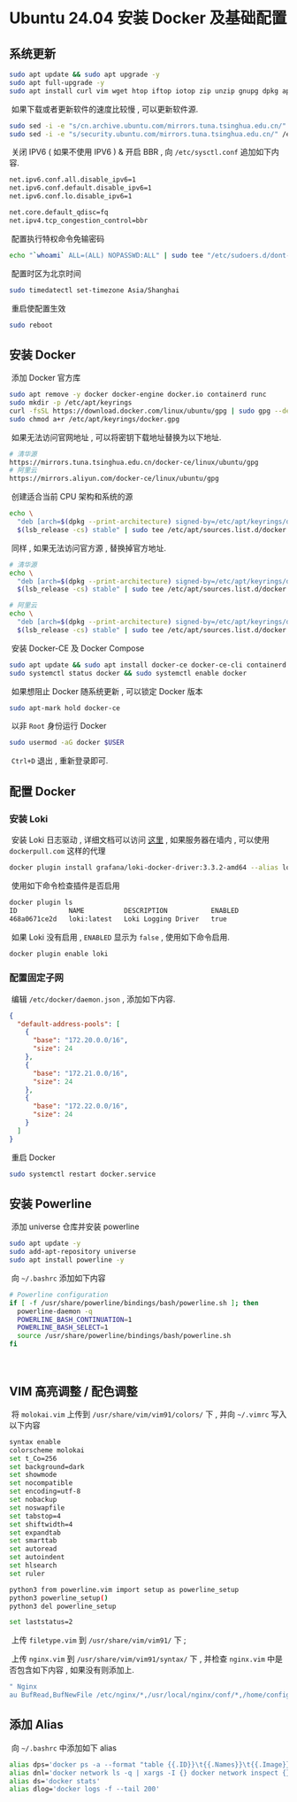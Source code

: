 # Ubuntu 24.04 安装 Docker 及基础配置

## 系统更新

```bash
sudo apt update && sudo apt upgrade -y
sudo apt full-upgrade -y
sudo apt install curl vim wget htop iftop iotop zip unzip gnupg dpkg apt-transport-https lsb-release ca-certificates -y
```

​	如果下载或者更新软件的速度比较慢 , 可以更新软件源.

```bash
sudo sed -i -e "s/cn.archive.ubuntu.com/mirrors.tuna.tsinghua.edu.cn/" /etc/apt/sources.list
sudo sed -i -e "s/security.ubuntu.com/mirrors.tuna.tsinghua.edu.cn/" /etc/apt/sources.list
```

​	关闭 IPV6 ( 如果不使用 IPV6 ) & 开启 BBR , 向 `/etc/sysctl.conf` 追加如下内容.

```bash
net.ipv6.conf.all.disable_ipv6=1
net.ipv6.conf.default.disable_ipv6=1
net.ipv6.conf.lo.disable_ipv6=1

net.core.default_qdisc=fq
net.ipv4.tcp_congestion_control=bbr
```

​	配置执行特权命令免输密码

```bash
echo "`whoami` ALL=(ALL) NOPASSWD:ALL" | sudo tee "/etc/sudoers.d/dont-prompt-$USER-for-sudo-password"
```

​	配置时区为北京时间

```bash
sudo timedatectl set-timezone Asia/Shanghai
```

​	重启使配置生效

```bash
sudo reboot
```

## 安装 Docker

​	添加 Docker 官方库

```bash
sudo apt remove -y docker docker-engine docker.io containerd runc
sudo mkdir -p /etc/apt/keyrings
curl -fsSL https://download.docker.com/linux/ubuntu/gpg | sudo gpg --dearmor -o /etc/apt/keyrings/docker.gpg
sudo chmod a+r /etc/apt/keyrings/docker.gpg
```

​	如果无法访问官网地址 , 可以将密钥下载地址替换为以下地址.

```bash
# 清华源
https://mirrors.tuna.tsinghua.edu.cn/docker-ce/linux/ubuntu/gpg
# 阿里云
https://mirrors.aliyun.com/docker-ce/linux/ubuntu/gpg
```

​	创建适合当前 CPU 架构和系统的源

```bash
echo \
  "deb [arch=$(dpkg --print-architecture) signed-by=/etc/apt/keyrings/docker.gpg] https://download.docker.com/linux/ubuntu \
  $(lsb_release -cs) stable" | sudo tee /etc/apt/sources.list.d/docker.list > /dev/null
```

​	同样 , 如果无法访问官方源 , 替换掉官方地址.

```bash
# 清华源
echo \
  "deb [arch=$(dpkg --print-architecture) signed-by=/etc/apt/keyrings/docker.gpg] https://mirrors.tuna.tsinghua.edu.cn/docker-ce/linux/ubuntu/ \
  $(lsb_release -cs) stable" | sudo tee /etc/apt/sources.list.d/docker.list > /dev/null

# 阿里云
echo \
  "deb [arch=$(dpkg --print-architecture) signed-by=/etc/apt/keyrings/docker.gpg] https://mirrors.aliyun.com/docker-ce/linux/ubuntu/ \
  $(lsb_release -cs) stable" | sudo tee /etc/apt/sources.list.d/docker.list > /dev/null
```

​	安装 Docker-CE 及 Docker Compose

```bash
sudo apt update && sudo apt install docker-ce docker-ce-cli containerd.io docker-compose-plugin -y
sudo systemctl status docker && sudo systemctl enable docker
```

​	如果想阻止 Docker 随系统更新 , 可以锁定 Docker 版本

```bash
sudo apt-mark hold docker-ce
```

​	以非 `Root` 身份运行 Docker

```bash
sudo usermod -aG docker $USER
```

​	`Ctrl+D` 退出 , 重新登录即可.

## 配置 Docker

### 安装 Loki

​	安装 Loki 日志驱动 , 详细文档可以访问 [这里](https://grafana.com/docs/loki/latest/send-data/docker-driver/) , 如果服务器在墙内 , 可以使用 `dockerpull.com` 这样的代理

```bash
docker plugin install grafana/loki-docker-driver:3.3.2-amd64 --alias loki --grant-all-permissions
```

​	使用如下命令检查插件是否启用

```bash
docker plugin ls
ID             NAME          DESCRIPTION           ENABLED
468a0671ce2d   loki:latest   Loki Logging Driver   true
```

​	如果 Loki 没有启用 , `ENABLED` 显示为 `false` , 使用如下命令启用.

```bash
docker plugin enable loki
```

### 配置固定子网

​	编辑 `/etc/docker/daemon.json` , 添加如下内容.

```json
{
  "default-address-pools": [
    {
      "base": "172.20.0.0/16",
      "size": 24
    },
    {
      "base": "172.21.0.0/16",
      "size": 24
    },
    {
      "base": "172.22.0.0/16",
      "size": 24
    }
  ]
}
```

​	重启 Docker

```bash
sudo systemctl restart docker.service
```

## 安装 Powerline

​	添加 universe 仓库并安装 powerline

```bash
sudo apt update -y
sudo add-apt-repository universe
sudo apt install powerline -y
```

​	向 `~/.bashrc` 添加如下内容

```bash
# Powerline configuration
if [ -f /usr/share/powerline/bindings/bash/powerline.sh ]; then
  powerline-daemon -q
  POWERLINE_BASH_CONTINUATION=1
  POWERLINE_BASH_SELECT=1
  source /usr/share/powerline/bindings/bash/powerline.sh
fi
```

​	

## VIM 高亮调整 / 配色调整

​	将 `molokai.vim` 上传到 `/usr/share/vim/vim91/colors/` 下 , 并向 `~/.vimrc` 写入以下内容

```bash
syntax enable
colorscheme molokai
set t_Co=256
set background=dark
set showmode
set nocompatible
set encoding=utf-8
set nobackup
set noswapfile
set tabstop=4
set shiftwidth=4
set expandtab
set smarttab
set autoread
set autoindent
set hlsearch
set ruler

python3 from powerline.vim import setup as powerline_setup
python3 powerline_setup()
python3 del powerline_setup

set laststatus=2
```

​	上传 `filetype.vim` 到 `/usr/share/vim/vim91/` 下 ; 

​	上传 `nginx.vim` 到 `/usr/share/vim/vim91/syntax/` 下 , 并检查 `nginx.vim` 中是否包含如下内容 , 如果没有则添加上.

```bash
" Nginx
au BufRead,BufNewFile /etc/nginx/*,/usr/local/nginx/conf/*,/home/config/openresty/* if &ft == '' | setfiletype nginx | endif
```

## 添加 Alias

​	向 `~/.bashrc` 中添加如下 alias

```bash
alias dps='docker ps -a --format "table {{.ID}}\t{{.Names}}\t{{.Image}}\t{{.Status}}\t{{.Ports}}"'
alias dnl='docker network ls -q | xargs -I {} docker network inspect {} --format "{{.Name}}: {{range .IPAM.Config}}{{.Subnet}}{{end}}"'
alias ds='docker stats'
alias dlog='docker logs -f --tail 200'
```

